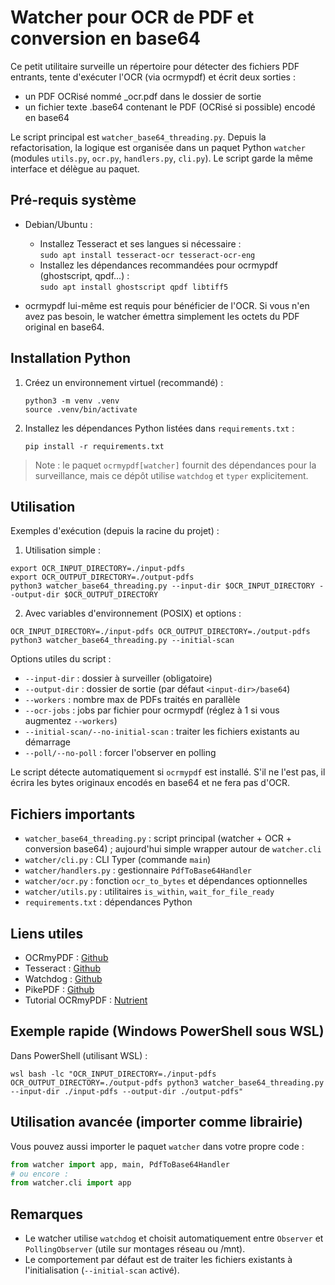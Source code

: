 # Watcher pour OCR de PDF et conversion en base64

Ce petit utilitaire surveille un répertoire pour détecter des fichiers PDF entrants, tente d'exécuter l'OCR (via ocrmypdf) et écrit deux sorties :

- un PDF OCRisé nommé <nom>\_ocr.pdf dans le dossier de sortie
- un fichier texte <nom>.base64 contenant le PDF (OCRisé si possible) encodé en base64

Le script principal est `watcher_base64_threading.py`.
Depuis la refactorisation, la logique est organisée dans un paquet Python `watcher` (modules `utils.py`, `ocr.py`, `handlers.py`, `cli.py`). Le script garde la même interface et délègue au paquet.

## Pré-requis système

- Debian/Ubuntu :

  - Installez Tesseract et ses langues si nécessaire : <br>
    `sudo apt install tesseract-ocr tesseract-ocr-eng`
  - Installez les dépendances recommandées pour ocrmypdf (ghostscript, qpdf...) : <br>
    `sudo apt install ghostscript qpdf libtiff5`

- ocrmypdf lui-même est requis pour bénéficier de l'OCR. Si vous n'en avez pas besoin, le watcher émettra simplement les octets du PDF original en base64.

## Installation Python

1. Créez un environnement virtuel (recommandé) :

   `python3 -m venv .venv` <br>
   `source .venv/bin/activate`

2. Installez les dépendances Python listées dans `requirements.txt` :

   `pip install -r requirements.txt`

> Note : le paquet `ocrmypdf[watcher]` fournit des dépendances pour la surveillance, mais ce dépôt utilise `watchdog` et `typer` explicitement.

## Utilisation

Exemples d'exécution (depuis la racine du projet) :

1. Utilisation simple :
```
export OCR_INPUT_DIRECTORY=./input-pdfs
export OCR_OUTPUT_DIRECTORY=./output-pdfs
python3 watcher_base64_threading.py --input-dir $OCR_INPUT_DIRECTORY --output-dir $OCR_OUTPUT_DIRECTORY
```

2. Avec variables d'environnement (POSIX) et options :
```
OCR_INPUT_DIRECTORY=./input-pdfs OCR_OUTPUT_DIRECTORY=./output-pdfs python3 watcher_base64_threading.py --initial-scan
```

Options utiles du script :

- `--input-dir` : dossier à surveiller (obligatoire)
- `--output-dir` : dossier de sortie (par défaut `<input-dir>/base64`)
- `--workers` : nombre max de PDFs traités en parallèle
- `--ocr-jobs` : jobs par fichier pour ocrmypdf (réglez à 1 si vous augmentez `--workers`)
- `--initial-scan/--no-initial-scan` : traiter les fichiers existants au démarrage
- `--poll/--no-poll` : forcer l'observer en polling

Le script détecte automatiquement si `ocrmypdf` est installé. S'il ne l'est pas, il écrira les bytes originaux encodés en base64 et ne fera pas d'OCR.

## Fichiers importants

- `watcher_base64_threading.py` : script principal (watcher + OCR + conversion base64) ; aujourd'hui simple wrapper autour de `watcher.cli`
- `watcher/cli.py` : CLI Typer (commande `main`)
- `watcher/handlers.py` : gestionnaire `PdfToBase64Handler`
- `watcher/ocr.py` : fonction `ocr_to_bytes` et dépendances optionnelles
- `watcher/utils.py` : utilitaires `is_within`, `wait_for_file_ready`
- `requirements.txt` : dépendances Python

## Liens utiles

- OCRmyPDF : [Github](https://github.com/ocrmypdf/OCRmyPDF)
- Tesseract : [Github](https://github.com/tesseract-ocr/tesseract)
- Watchdog : [Github](https://github.com/gorakhargosh/watchdog)
- PikePDF : [Github](https://github.com/pikepdf/pikepdf)
- Tutorial OCRmyPDF : [Nutrient](https://www.nutrient.io/blog/how-to-ocr-pdfs-in-linux/)

## Exemple rapide (Windows PowerShell sous WSL)

Dans PowerShell (utilisant WSL) :

    wsl bash -lc "OCR_INPUT_DIRECTORY=./input-pdfs OCR_OUTPUT_DIRECTORY=./output-pdfs python3 watcher_base64_threading.py --input-dir ./input-pdfs --output-dir ./output-pdfs"

## Utilisation avancée (importer comme librairie)

Vous pouvez aussi importer le paquet `watcher` dans votre propre code :

```python
from watcher import app, main, PdfToBase64Handler
# ou encore :
from watcher.cli import app
```

## Remarques

- Le watcher utilise `watchdog` et choisit automatiquement entre `Observer` et `PollingObserver` (utile sur montages réseau ou /mnt).
- Le comportement par défaut est de traiter les fichiers existants à l'initialisation (`--initial-scan` activé).
